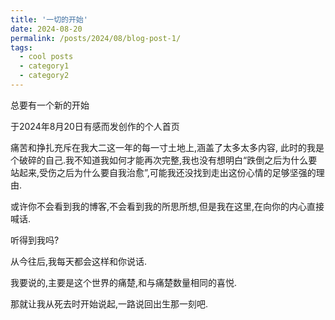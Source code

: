 ```yaml
---
title: '一切的开始'
date: 2024-08-20
permalink: /posts/2024/08/blog-post-1/
tags:
  - cool posts
  - category1
  - category2
---
```



总要有一个新的开始

于2024年8月20日有感而发创作的个人首页

痛苦和挣扎充斥在我大二这一年的每一寸土地上,涵盖了太多太多内容,
此时的我是个破碎的自己.我不知道我如何才能再次完整,我也没有想明白“跌倒之后为什么要站起来,受伤之后为什么要自我治愈”,可能我还没找到走出这份心情的足够坚强的理由.


或许你不会看到我的博客,不会看到我的所思所想,但是我在这里,在向你的内心直接喊话.

听得到我吗?

从今往后,我每天都会这样和你说话.

我要说的,主要是这个世界的痛楚,和与痛楚数量相同的喜悦.

那就让我从死去时开始说起,一路说回出生那一刻吧.